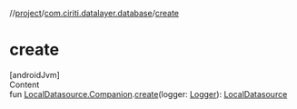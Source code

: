 //[project](../index.md)/[com.ciriti.datalayer.database](index.md)/[create](create.md)



# create  
[androidJvm]  
Content  
fun [LocalDatasource.Companion](-local-datasource/-companion/index.md).[create](create.md)(logger: [Logger](../com.ciriti.datalayer.util/-logger/index.md)): [LocalDatasource](-local-datasource/index.md)  



